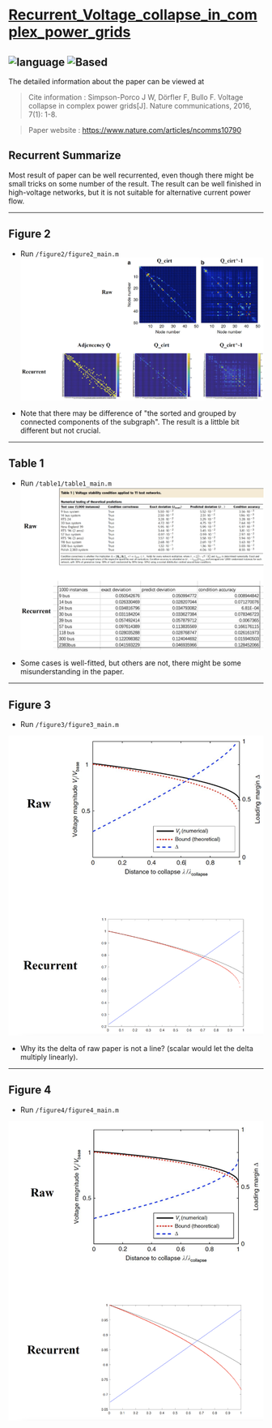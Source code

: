 # [Recurrent_Voltage_collapse_in_complex_power_grids](https://github.com/hongshen-zhang/Voltage_collapse_in_complex_power_grids)

![language](https://img.shields.io/badge/language-matlab-green.svg)
![Based](https://img.shields.io/badge/Based-matpower-brightgreen.svg)
---
The detailed information about the paper can be viewed at 
>Cite information : Simpson-Porco J W, Dörfler F, Bullo F. Voltage collapse in complex power grids[J]. Nature communications, 2016, 7(1): 1-8.

>Paper website : https://www.nature.com/articles/ncomms10790

## Recurrent Summarize
Most result of paper can be well recurrented, even though there might be small tricks on some number of the result. The result can be well finished in high-voltage networks, but it is not suitable for alternative current power flow.
 
----
## Figure 2 

- Run `/figure2/figure2_main.m`
![figure2](/figure_all/figure2.png)

- Note that there may be difference of "the sorted and grouped by connected components of the subgraph". The result is a littble bit different but not crucial.

----
## Table 1

- Run `/table1/table1_main.m`
![Table1](/figure_all/table1.png)

- Some cases is well-fitted, but others are not, there might be some misunderstanding in the paper.

----
## Figure 3

- Run `/figure3/figure3_main.m`

![figure3](/figure_all/figure3.png)

- Why its the delta of raw paper is not a line? (scalar would let the delta multiply linearly).

----
## Figure 4

- Run `/figure4/figure4_main.m`

![avatar](/figure_all/figure4.png)


